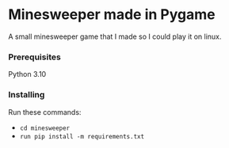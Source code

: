 # Minesweeper made in Pygame

A small minesweeper game that I made so I could play it on linux. 

### Prerequisites

Python 3.10

### Installing
Run these commands:
- ```cd minesweeper```
- ```run pip install -m requirements.txt```
